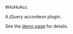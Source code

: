 #HoHoAcc

A jQuery accordeon plugin.

See the [demo page](http://maxshishkin.github.com/ho-ho-acc/) for details.